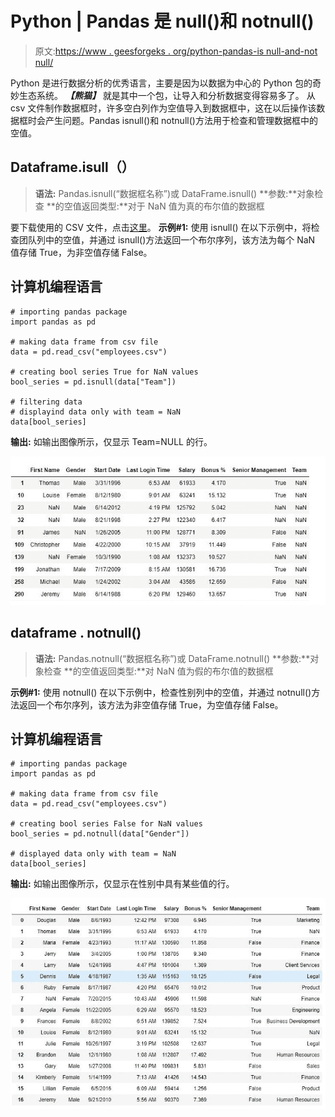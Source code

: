 # Python | Pandas 是 null()和 notnull()

> 原文:[https://www . geesforgeks . org/python-pandas-is null-and-not null/](https://www.geeksforgeeks.org/python-pandas-isnull-and-notnull/)

Python 是进行数据分析的优秀语言，主要是因为以数据为中心的 Python 包的奇妙生态系统。 ***【熊猫】*** 就是其中一个包，让导入和分析数据变得容易多了。
从 csv 文件制作数据框时，许多空白列作为空值导入到数据框中，这在以后操作该数据框时会产生问题。Pandas isnull()和 notnull()方法用于检查和管理数据框中的空值。

## Dataframe.isull（）

> **语法:** Pandas.isnull(“数据框名称”)或 DataFrame.isnull()
> **参数:**对象检查
> **的空值返回类型:**对于 NaN 值为真的布尔值的数据框

要下载使用的 CSV 文件，点击[这里](https://media.geeksforgeeks.org/wp-content/uploads/employees.csv)。
**示例#1:** 使用 isnull()
在以下示例中，将检查团队列中的空值，并通过 isnull()方法返回一个布尔序列，该方法为每个 NaN 值存储 True，为非空值存储 False。

## 计算机编程语言

```
# importing pandas package
import pandas as pd

# making data frame from csv file
data = pd.read_csv("employees.csv")

# creating bool series True for NaN values
bool_series = pd.isnull(data["Team"])

# filtering data
# displayind data only with team = NaN
data[bool_series]
```

**输出:**
如输出图像所示，仅显示 Team=NULL 的行。

![](img/9d405b7a7d2913158adbf732318457d6.png)

## dataframe . notnull()

> **语法:** Pandas.notnull(“数据框名称”)或 DataFrame.notnull()
> **参数:**对象检查
> **的空值返回类型:**对 NaN 值为假的布尔值的数据框

**示例#1:** 使用 notnull()
在以下示例中，检查性别列中的空值，并通过 notnull()方法返回一个布尔序列，该方法为非空值存储 True，为空值存储 False。

## 计算机编程语言

```
# importing pandas package
import pandas as pd

# making data frame from csv file
data = pd.read_csv("employees.csv")

# creating bool series False for NaN values
bool_series = pd.notnull(data["Gender"])

# displayed data only with team = NaN
data[bool_series]
```

**输出:**
如输出图像所示，仅显示在性别中具有某些值的行。

![](img/e47611f40e5d345615e52c520da71e95.png)